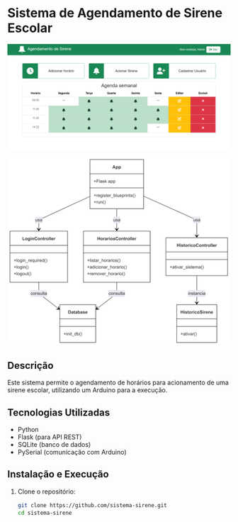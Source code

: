 # Sistema de Agendamento de Sirene Escolar

![Tela inicial](landingpage.png)

![Diagrama](diagrama.png)

## Descrição
Este sistema permite o agendamento de horários para acionamento de uma sirene escolar, utilizando um Arduino para a execução.

## Tecnologias Utilizadas
- Python
- Flask (para API REST)
- SQLite (banco de dados)
- PySerial (comunicação com Arduino)

## Instalação e Execução
1. Clone o repositório:
   ```bash
   git clone https://github.com/sistema-sirene.git
   cd sistema-sirene
